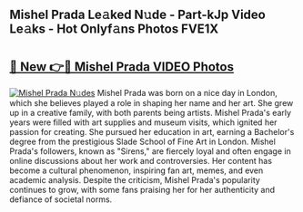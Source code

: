 ## Mishel Prada Le𝚊ked N𝚞de - Part-kJp Video Le𝚊ks - Hot Onlyf𝚊ns Photos FVE1X

# <h2><a href="http://ab99986.deff.icu/?id=Mishel+Prada">🔗 New 👉🔴 Mishel Prada VIDEO Photos</a></h2>

[![Mishel Prada N𝚞des](https://i.imgur.com/rIISA9y.gif)](http://ab99986.deff.icu/?id=Mishel+Prada)
Mishel Prada was born on a nice day in London, which she believes played a role in shaping her name and her art. She grew up in a creative family, with both parents being artists. Mishel Prada's early years were filled with art supplies and museum visits, which ignited her passion for creating. She pursued her education in art, earning a Bachelor's degree from the prestigious Slade School of Fine Art in London. Mishel Prada's followers, known as "Sirens," are fiercely loyal and often engage in online discussions about her work and controversies. Her content has become a cultural phenomenon, inspiring fan art, memes, and even academic analysis. Despite the criticism, Mishel Prada's popularity continues to grow, with some fans praising her for her authenticity and defiance of societal norms.
